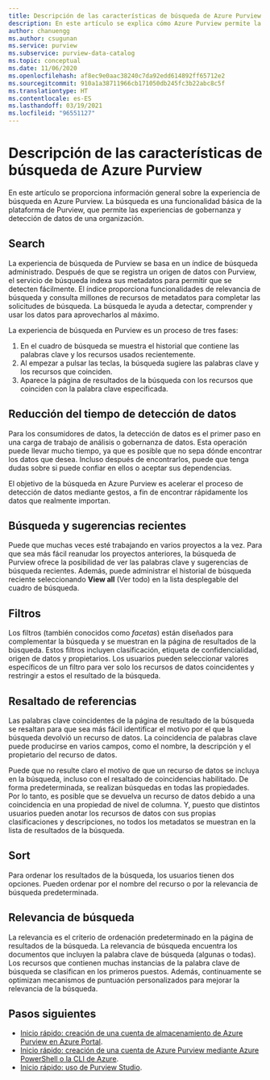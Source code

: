 ```yaml
---
title: Descripción de las características de búsqueda de Azure Purview (versión preliminar)
description: En este artículo se explica cómo Azure Purview permite la detección de datos mediante características de búsqueda.
author: chanuengg
ms.author: csugunan
ms.service: purview
ms.subservice: purview-data-catalog
ms.topic: conceptual
ms.date: 11/06/2020
ms.openlocfilehash: af8ec9e0aac38240c7da92edd614892ff65712e2
ms.sourcegitcommit: 910a1a38711966cb171050db245fc3b22abc8c5f
ms.translationtype: HT
ms.contentlocale: es-ES
ms.lasthandoff: 03/19/2021
ms.locfileid: "96551127"
---
```

# <a name="understand-search-features-in-azure-purview"></a>Descripción de las características de búsqueda de Azure Purview

En este artículo se proporciona información general sobre la experiencia de búsqueda en Azure Purview. La búsqueda es una funcionalidad básica de la plataforma de Purview, que permite las experiencias de gobernanza y detección de datos de una organización.

## <a name="search"></a>Search

La experiencia de búsqueda de Purview se basa en un índice de búsqueda administrado. Después de que se registra un origen de datos con Purview, el servicio de búsqueda indexa sus metadatos para permitir que se detecten fácilmente. El índice proporciona funcionalidades de relevancia de búsqueda y consulta millones de recursos de metadatos para completar las solicitudes de búsqueda. La búsqueda le ayuda a detectar, comprender y usar los datos para aprovecharlos al máximo.

La experiencia de búsqueda en Purview es un proceso de tres fases:

1. En el cuadro de búsqueda se muestra el historial que contiene las palabras clave y los recursos usados recientemente.
1. Al empezar a pulsar las teclas, la búsqueda sugiere las palabras clave y los recursos que coinciden. 
1. Aparece la página de resultados de la búsqueda con los recursos que coinciden con la palabra clave especificada.

## <a name="reduce-the-time-to-discover-data"></a>Reducción del tiempo de detección de datos

Para los consumidores de datos, la detección de datos es el primer paso en una carga de trabajo de análisis o gobernanza de datos. Esta operación puede llevar mucho tiempo, ya que es posible que no sepa dónde encontrar los datos que desea. Incluso después de encontrarlos, puede que tenga dudas sobre si puede confiar en ellos o aceptar sus dependencias. 

El objetivo de la búsqueda en Azure Purview es acelerar el proceso de detección de datos mediante gestos, a fin de encontrar rápidamente los datos que realmente importan.

## <a name="recent-search-and-suggestions"></a>Búsqueda y sugerencias recientes

Puede que muchas veces esté trabajando en varios proyectos a la vez. Para que sea más fácil reanudar los proyectos anteriores, la búsqueda de Purview ofrece la posibilidad de ver las palabras clave y sugerencias de búsqueda recientes. Además, puede administrar el historial de búsqueda reciente seleccionando **View all** (Ver todo) en la lista desplegable del cuadro de búsqueda.

## <a name="filters"></a>Filtros

Los filtros (también conocidos como *facetas*) están diseñados para complementar la búsqueda y se muestran en la página de resultados de la búsqueda. Estos filtros incluyen clasificación, etiqueta de confidencialidad, origen de datos y propietarios. Los usuarios pueden seleccionar valores específicos de un filtro para ver solo los recursos de datos coincidentes y restringir a estos el resultado de la búsqueda.

## <a name="hit-highlighting"></a>Resaltado de referencias

Las palabras clave coincidentes de la página de resultado de la búsqueda se resaltan para que sea más fácil identificar el motivo por el que la búsqueda devolvió un recurso de datos. La coincidencia de palabras clave puede producirse en varios campos, como el nombre, la descripción y el propietario del recurso de datos.

Puede que no resulte claro el motivo de que un recurso de datos se incluya en la búsqueda, incluso con el resaltado de coincidencias habilitado. De forma predeterminada, se realizan búsquedas en todas las propiedades. Por lo tanto, es posible que se devuelva un recurso de datos debido a una coincidencia en una propiedad de nivel de columna. Y, puesto que distintos usuarios pueden anotar los recursos de datos con sus propias clasificaciones y descripciones, no todos los metadatos se muestran en la lista de resultados de la búsqueda.

## <a name="sort"></a>Sort

Para ordenar los resultados de la búsqueda, los usuarios tienen dos opciones. Pueden ordenar por el nombre del recurso o por la relevancia de búsqueda predeterminada.

## <a name="search-relevance"></a>Relevancia de búsqueda

La relevancia es el criterio de ordenación predeterminado en la página de resultados de la búsqueda. La relevancia de búsqueda encuentra los documentos que incluyen la palabra clave de búsqueda (algunas o todas). Los recursos que contienen muchas instancias de la palabra clave de búsqueda se clasifican en los primeros puestos. Además, continuamente se optimizan mecanismos de puntuación personalizados para mejorar la relevancia de la búsqueda.

## <a name="next-steps"></a>Pasos siguientes

* [Inicio rápido: creación de una cuenta de almacenamiento de Azure Purview en Azure Portal](create-catalog-portal.md).
* [Inicio rápido: creación de una cuenta de Azure Purview mediante Azure PowerShell o la CLI de Azure](create-catalog-powershell.md).
* [Inicio rápido: uso de Purview Studio](use-purview-studio.md).
